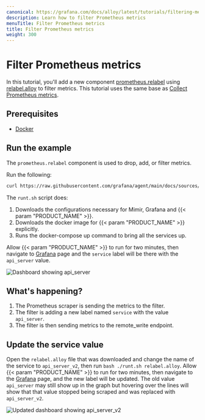 ```yaml
---
canonical: https://grafana.com/docs/alloy/latest/tutorials/filtering-metrics/
description: Learn how to filter Prometheus metrics
menuTitle: Filter Prometheus metrics
title: Filter Prometheus metrics
weight: 300
---
```


# Filter Prometheus metrics

In this tutorial, you'll add a new component [prometheus.relabel][] using [relabel.alloy][] to filter metrics.
This tutorial uses the same base as [Collect Prometheus metrics][].

## Prerequisites

* [Docker][]

## Run the example

The `prometheus.relabel` component is used to drop, add, or filter metrics.

Run the following:

```bash
curl https://raw.githubusercontent.com/grafana/agent/main/docs/sources/flow/tutorials/assets/runt.sh -O && bash ./runt.sh relabel.alloy
```

The `runt.sh` script does:

1. Downloads the configurations necessary for Mimir, Grafana and {{< param "PRODUCT_NAME" >}}.
1. Downloads the docker image for {{< param "PRODUCT_NAME" >}} explicitly.
1. Runs the docker-compose up command to bring all the services up.


Allow {{< param "PRODUCT_NAME" >}} to run for two minutes, then navigate to [Grafana][] page and the `service` label will be there with the `api_server` value.

![Dashboard showing api_server](/media/docs/agent/screenshot-grafana-agent-filtering-metrics-filter.png)

## What's happening?

1. The Prometheus scraper is sending the metrics to the filter.
1. The filter is adding a new label named `service` with the value `api_server`.
1. The filter is then sending metrics to the remote_write endpoint.

## Update the service value

Open the `relabel.alloy` file that was downloaded and change the name of the service to `api_server_v2`, then run `bash ./runt.sh relabel.alloy`. Allow {{< param "PRODUCT_NAME" >}} to run for two minutes, then navigate to the [Grafana][] page, and the new label will be updated. The old value `api_server` may still show up in the graph but hovering over the lines will show that that value stopped being scraped and was replaced with `api_server_v2`.

![Updated dashboard showing api_server_v2](/media/docs/agent/screenshot-grafana-agent-filtering-metrics-transition.png)

[Docker]: https://www.docker.com/products/docker-desktop
[Grafana]: http://localhost:3000/explore?orgId=1&left=%5B%22now-1h%22,%22now%22,%22Mimir%22,%7B%22refId%22:%22A%22,%22instant%22:true,%22range%22:true,%22exemplar%22:true,%22expr%22:%22agent_build_info%7B%7D%22%7D%5D
[relabel.alloy]: ../assets/flow_configs/relabel.alloy/
[prometheus.relabel]: ../../reference/components/prometheus.relabel/
[Collect Prometheus metrics]: ../collecting-prometheus-metrics
